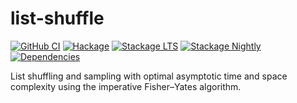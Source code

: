 # list-shuffle

[![GitHub CI](https://github.com/awkward-squad/list-shuffle/workflows/Haskell-CI/badge.svg)](https://github.com/awkward-squad/list-shuffle/actions)
[![Hackage](https://img.shields.io/hackage/v/list-shuffle.svg)](https://hackage.haskell.org/package/list-shuffle)
[![Stackage LTS](https://stackage.org/package/list-shuffle/badge/lts)](https://www.stackage.org/lts/package/list-shuffle)
[![Stackage Nightly](https://stackage.org/package/list-shuffle/badge/nightly)](https://www.stackage.org/nightly/package/list-shuffle)
[![Dependencies](https://img.shields.io/hackage-deps/v/list-shuffle)](https://packdeps.haskellers.com/reverse/list-shuffle)

List shuffling and sampling with optimal asymptotic time and space complexity using the imperative Fisher–Yates algorithm.
